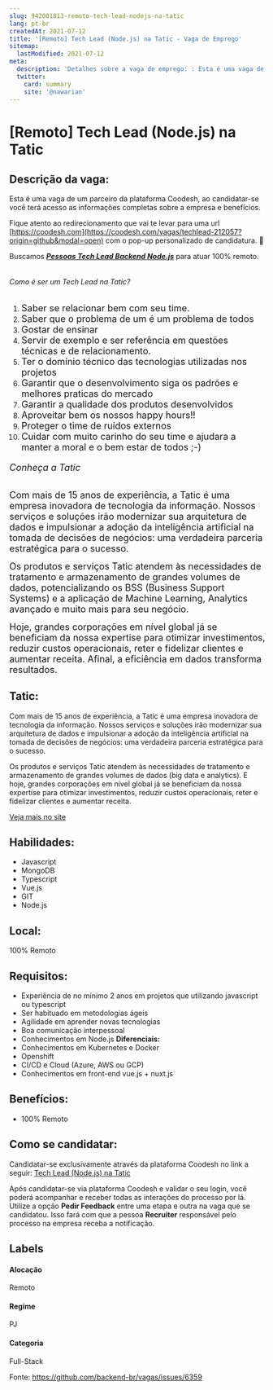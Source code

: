```yaml
---
slug: 942001813-remoto-tech-lead-nodejs-na-tatic
lang: pt-br
createdAt: 2021-07-12
title: '[Remoto] Tech Lead (Node.js) na Tatic - Vaga de Emprego'
sitemap:
  lastModified: 2021-07-12
meta:
  description: 'Detalhes sobre a vaga de emprego: : Esta é uma vaga de um parceiro da plataforma Coodesh, ao candidatar-se você terá acesso as informações completas sobre a empresa e benefícios.  Fique atento ao redirecionamento que vai te levar para uma url [https://coodesh.com](https://coodesh.com/vagas/techlead-212057?origin=github&modal=open) com o pop-up personalizado de candidatura. 👋 <p>Buscamos <strong><em><ins>Pessoas Tech Lead Backend Node.js</ins></em></strong> para atuar 100% remoto.&nbsp;</p> <h6></h6> <h6>Como é ser um Tech Lead na Tatic?</h6> <ol> <li><span style="font-size: 18px;">Saber se relacionar bem com seu time.</span></li> <li><span style="font-size: 18px;">Saber que o problema de um é um problema de todos</span></li> <li><span style="font-size: 18px;">Gostar de ensinar</span></li> <li><span style="font-size: 18px;">Servir de exemplo e ser referência em questões técnicas e de relacionamento.</span></li> <li><span style="font-size: 18px;">Ter o domínio técnico das tecnologias utilizadas nos projetos</span></li> <li><span style="font-size: 18px;">Garantir que o desenvolvimento siga os padrões e melhores praticas do mercado</span></li> <li><span style="font-size: 18px;">Garantir a qualidade dos produtos desenvolvidos</span></li> <li><span style="font-size: 18px;">Aproveitar bem os nossos happy hours!!</span></li> <li><span style="font-size: 18px;">Proteger o time de ruídos externos</span></li> <li><span style="font-size: 18px;">Cuidar com muito carinho do seu time e ajudara a manter a moral e o bem estar de todos ;-)</span></li> </ol> <p></p> <h6><span style="font-size: 18px;">Conheça a Tatic</span></h6> <p><span style="font-size: 18px;">Com mais de 15 anos de experiência, a Tatic é uma empresa inovadora de tecnologia da informação. Nossos serviços e soluções irão modernizar sua arquitetura de dados e impulsionar a adoção da inteligência artificial na tomada de decisões de negócios: uma verdadeira parceria estratégica para o sucesso.</span></p> <p><span style="font-size: 18px;">Os produtos e serviços Tatic atendem às necessidades de tratamento e armazenamento de grandes volumes de dados, potencializando os BSS (Business Support Systems) e a aplicação de Machine Learning, Analytics avançado e muito mais para seu negócio.</span></p> <p><span style="font-size: 18px;">Hoje, grandes corporações em nível global já se beneficiam da nossa expertise para otimizar investimentos, reduzir custos operacionais, reter e fidelizar clientes e aumentar receita. Afinal, a eficiência em dados transforma resultados.</span></p> <p></p>'
  twitter:
    card: summary
    site: '@nawarian'
---
```


# [Remoto] Tech Lead (Node.js) na Tatic

## Descrição da vaga: 
Esta é uma vaga de um parceiro da plataforma Coodesh, ao candidatar-se você terá acesso as informações completas sobre a empresa e benefícios.


Fique atento ao redirecionamento que vai te levar para uma url [https://coodesh.com](https://coodesh.com/vagas/techlead-212057?origin=github&modal=open) com o pop-up personalizado de candidatura. 👋
<p>Buscamos <strong><em><ins>Pessoas Tech Lead Backend Node.js</ins></em></strong> para atuar 100% remoto.&nbsp;</p>
<h6></h6>
<h6>Como é ser um Tech Lead na Tatic?</h6>
<ol>
<li><span style="font-size: 18px;">Saber se relacionar bem com seu time.</span></li>
<li><span style="font-size: 18px;">Saber que o problema de um é um problema de todos</span></li>
<li><span style="font-size: 18px;">Gostar de ensinar</span></li>
<li><span style="font-size: 18px;">Servir de exemplo e ser referência em questões técnicas e de relacionamento.</span></li>
<li><span style="font-size: 18px;">Ter o domínio técnico das tecnologias utilizadas nos projetos</span></li>
<li><span style="font-size: 18px;">Garantir que o desenvolvimento siga os padrões e melhores praticas do mercado</span></li>
<li><span style="font-size: 18px;">Garantir a qualidade dos produtos desenvolvidos</span></li>
<li><span style="font-size: 18px;">Aproveitar bem os nossos happy hours!!</span></li>
<li><span style="font-size: 18px;">Proteger o time de ruídos externos</span></li>
<li><span style="font-size: 18px;">Cuidar com muito carinho do seu time e ajudara a manter a moral e o bem estar de todos ;-)</span></li>
</ol>
<p></p>
<h6><span style="font-size: 18px;">Conheça a Tatic</span></h6>
<p><span style="font-size: 18px;">Com mais de 15 anos de experiência, a Tatic é uma empresa inovadora de tecnologia da informação. Nossos serviços e soluções irão modernizar sua arquitetura de dados e impulsionar a adoção da inteligência artificial na tomada de decisões de negócios: uma verdadeira parceria estratégica para o sucesso.</span></p>
<p><span style="font-size: 18px;">Os produtos e serviços Tatic atendem às necessidades de tratamento e armazenamento de grandes volumes de dados, potencializando os BSS (Business Support Systems) e a aplicação de Machine Learning, Analytics avançado e muito mais para seu negócio.</span></p>
<p><span style="font-size: 18px;">Hoje, grandes corporações em nível global já se beneficiam da nossa expertise para otimizar investimentos, reduzir custos operacionais, reter e fidelizar clientes e aumentar receita. Afinal, a eficiência em dados transforma resultados.</span></p>
<p></p>

## Tatic: 
 <p>Com mais de 15 anos de experiência, a Tatic é uma empresa inovadora de tecnologia da informação. Nossos serviços e soluções irão modernizar sua arquitetura de dados e impulsionar a adoção da inteligência artificial na tomada de decisões de negócios: uma verdadeira parceria estratégica para o sucesso.</p>

<p>Os produtos e serviços Tatic atendem às necessidades de tratamento e armazenamento de grandes volumes de dados (big data e analytics). E hoje, grandes corporações em nível global já se beneficiam da nossa expertise para otimizar investimentos, reduzir custos operacionais, reter e fidelizar clientes e aumentar receita.</p><a href='https://coodesh.com/empresas/tatic'>Veja mais no site</a>

 ## Habilidades: 
 - Javascript 
- MongoDB 
- Typescript 
- Vue.js 
- GIT 
- Node.js
## Local: 
 100% Remoto
## Requisitos: 
 - Experiência de no mínimo 2 anos em projetos que utilizando javascript ou typescript 
- Ser habituado em metodologias ágeis 
- Agilidade em aprender novas tecnologias 
- Boa comunicação interpessoal 
- Conhecimentos em Node.js
**Diferenciais:** 
 - Conhecimentos em Kubernetes e Docker 
- Openshift 
- CI/CD e Cloud (Azure, AWS ou GCP) 
- Conhecimentos em front-end vue.js + nuxt.js
## Benefícios: 
 - 100% Remoto
## Como se candidatar:
Candidatar-se exclusivamente através da plataforma Coodesh no link a seguir: [Tech Lead (Node.js) na Tatic](https://coodesh.com/vagas/techlead-212057?origin=github&modal=open)


Após candidatar-se via plataforma Coodesh e validar o seu login, você poderá acompanhar e receber todas as interações do processo por lá. Utilize a opção <b>Pedir Feedback</b> entre uma etapa e outra na vaga que se candidatou. Isso fará com que a pessoa <b>Recruiter</b> responsável pelo processo na empresa receba a notificação.
## Labels
#### Alocação
Remoto
#### Regime
PJ
#### Categoria
Full-Stack

Fonte: https://github.com/backend-br/vagas/issues/6359